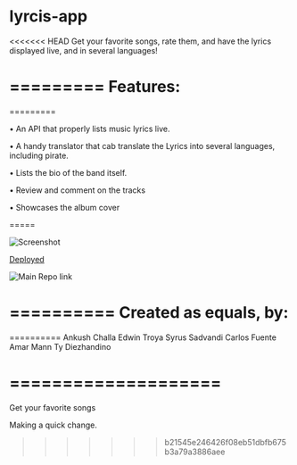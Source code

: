 # lyrcis-app
<<<<<<< HEAD
Get your favorite songs, rate them, and have the lyrics displayed live, and in several languages!

=========
Features:
==
=========

• An API that properly lists music lyrics live.

• A handy translator that cab translate the Lyrics into several languages, including pirate.

• Lists the bio of the band itself.

• Review and comment on the tracks

• Showcases the album cover 


=====

![Screenshot]()

[Deployed]()

![Main Repo link](https://github.com/ETroya/lyrcis-app)

==========
Created as equals, by:
======
==========
Ankush Challa 
Edwin Troya
Syrus Sadvandi
Carlos Fuente
Amar Mann 
Ty Diezhandino

====================
=======
Get your favorite songs

Making a quick change. 
>>>>>>> b21545e246426f08eb51dbfb675b3a79a3886aee
